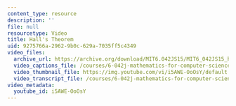 ```yaml
---
content_type: resource
description: ''
file: null
resourcetype: Video
title: Hall's Theorem
uid: 9275766a-2962-9b0c-629a-7035ff5c4349
video_files:
  archive_url: https://archive.org/download/MIT6.042JS15/MIT6_042JS15_halltheorem_ipod.mp4
  video_captions_file: /courses/6-042j-mathematics-for-computer-science-spring-2015/667106c5bb3e5205a15de44379b71179_i5AWE-OoOsY.vtt
  video_thumbnail_file: https://img.youtube.com/vi/i5AWE-OoOsY/default.jpg
  video_transcript_file: /courses/6-042j-mathematics-for-computer-science-spring-2015/92b3f286236e98298df360c0c9738a9f_i5AWE-OoOsY.pdf
video_metadata:
  youtube_id: i5AWE-OoOsY
---
```

